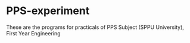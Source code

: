 # PPS-experiment

These are the programs for practicals of 
PPS Subject (SPPU University),
First Year Engineering
